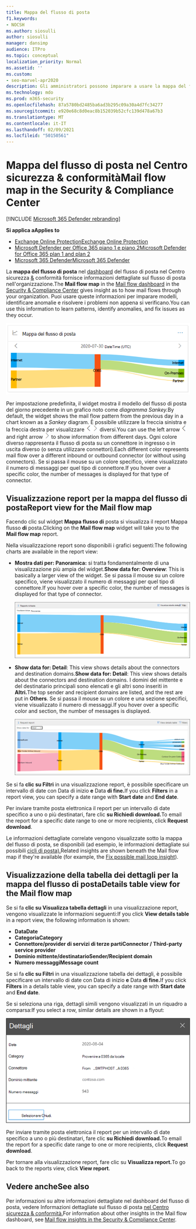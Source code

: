 ```yaml
---
title: Mappa del flusso di posta
f1.keywords:
- NOCSH
ms.author: siosulli
author: siosulli
manager: dansimp
audience: ITPro
ms.topic: conceptual
localization_priority: Normal
ms.assetid: ''
ms.custom:
- seo-marvel-apr2020
description: Gli amministratori possono imparare a usare la mappa del flusso di posta nel dashboard del flusso di posta nel Centro sicurezza & conformità per visualizzare e tenere traccia del flusso di posta da e verso l'organizzazione sui connettori e senza utilizzare i connettori.
ms.technology: mdo
ms.prod: m365-security
ms.openlocfilehash: 87a5780bd2485ba6ad3b295c09a30a4d7fc34277
ms.sourcegitcommit: e920e68c8d0eac8b152039b52cfc139d478a67b3
ms.translationtype: MT
ms.contentlocale: it-IT
ms.lasthandoff: 02/09/2021
ms.locfileid: "50150561"
---
```

# <a name="mail-flow-map-in-the-security--compliance-center"></a><span data-ttu-id="8d8e1-103">Mappa del flusso di posta nel Centro sicurezza & conformità</span><span class="sxs-lookup"><span data-stu-id="8d8e1-103">Mail flow map in the Security & Compliance Center</span></span>

[!INCLUDE [Microsoft 365 Defender rebranding](../includes/microsoft-defender-for-office.md)]

<span data-ttu-id="8d8e1-104">**Si applica a**</span><span class="sxs-lookup"><span data-stu-id="8d8e1-104">**Applies to**</span></span>
- [<span data-ttu-id="8d8e1-105">Exchange Online Protection</span><span class="sxs-lookup"><span data-stu-id="8d8e1-105">Exchange Online Protection</span></span>](https://go.microsoft.com/fwlink/?linkid=2148611)
- [<span data-ttu-id="8d8e1-106">Microsoft Defender per Office 365 piano 1 e piano 2</span><span class="sxs-lookup"><span data-stu-id="8d8e1-106">Microsoft Defender for Office 365 plan 1 and plan 2</span></span>](https://go.microsoft.com/fwlink/?linkid=2148715)
- [<span data-ttu-id="8d8e1-107">Microsoft 365 Defender</span><span class="sxs-lookup"><span data-stu-id="8d8e1-107">Microsoft 365 Defender</span></span>](https://go.microsoft.com/fwlink/?linkid=2118804)

<span data-ttu-id="8d8e1-108">La **mappa del flusso di posta** nel [dashboard](mail-flow-insights-v2.md) del flusso di posta nel Centro sicurezza [&](https://protection.office.com) conformità fornisce informazioni dettagliate sul flusso di posta nell'organizzazione.</span><span class="sxs-lookup"><span data-stu-id="8d8e1-108">The **Mail flow map** in the [Mail flow dashboard](mail-flow-insights-v2.md) in the [Security & Compliance Center](https://protection.office.com) gives insight as to how mail flows through your organization.</span></span> <span data-ttu-id="8d8e1-109">Puoi usare queste informazioni per imparare modelli, identificare anomalie e risolvere i problemi non appena si verificano.</span><span class="sxs-lookup"><span data-stu-id="8d8e1-109">You can use this information to learn patterns, identify anomalies, and fix issues as they occur.</span></span>

![Widget Mappa flusso di posta nel dashboard del flusso di posta nel Centro sicurezza & conformità](../../media/mfi-mail-flow-map-widget.png)

<span data-ttu-id="8d8e1-111">Per impostazione predefinita, il widget mostra il modello del flusso di posta del giorno precedente in un grafico noto come *diagramma Sankey.*</span><span class="sxs-lookup"><span data-stu-id="8d8e1-111">By default, the widget shows the mail flow pattern from the previous day in a chart known as a *Sankey* diagram.</span></span> <span data-ttu-id="8d8e1-112">È possibile utilizzare la freccia sinistra e la freccia destra per visualizzare ![ le informazioni di giorni ](../../media/scc-left-arrow.png) ![ ](../../media/scc-right-arrow.png) diversi.</span><span class="sxs-lookup"><span data-stu-id="8d8e1-112">You can use the left arrow ![Left arrow](../../media/scc-left-arrow.png) and right arrow ![Right arrow](../../media/scc-right-arrow.png) to show information from different days.</span></span> <span data-ttu-id="8d8e1-113">Ogni colore diverso rappresenta il flusso di posta su un connettore in ingresso o in uscita diverso (o senza utilizzare connettori).</span><span class="sxs-lookup"><span data-stu-id="8d8e1-113">Each different color represents mail flow over a different inbound or outbound connector (or without using connectors).</span></span> <span data-ttu-id="8d8e1-114">Se si passa il mouse su un colore specifico, viene visualizzato il numero di messaggi per quel tipo di connettore.</span><span class="sxs-lookup"><span data-stu-id="8d8e1-114">If you hover over a specific color, the number of messages is displayed for that type of connector.</span></span>

## <a name="report-view-for-the-mail-flow-map"></a><span data-ttu-id="8d8e1-115">Visualizzazione report per la mappa del flusso di posta</span><span class="sxs-lookup"><span data-stu-id="8d8e1-115">Report view for the Mail flow map</span></span>

<span data-ttu-id="8d8e1-116">Facendo clic sul widget **Mappa flusso di** posta si visualizza il report Mappa flusso **di** posta.</span><span class="sxs-lookup"><span data-stu-id="8d8e1-116">Clicking on the **Mail flow map** widget will take you to the **Mail flow map** report.</span></span>

<span data-ttu-id="8d8e1-117">Nella visualizzazione report sono disponibili i grafici seguenti:</span><span class="sxs-lookup"><span data-stu-id="8d8e1-117">The following charts are available in the report view:</span></span>

- <span data-ttu-id="8d8e1-118">**Mostra dati per: Panoramica:** si tratta fondamentalmente di una visualizzazione più ampia del widget.</span><span class="sxs-lookup"><span data-stu-id="8d8e1-118">**Show data for: Overview**: This is basically a larger view of the widget.</span></span> <span data-ttu-id="8d8e1-119">Se si passa il mouse su un colore specifico, viene visualizzato il numero di messaggi per quel tipo di connettore.</span><span class="sxs-lookup"><span data-stu-id="8d8e1-119">If you hover over a specific color, the number of messages is displayed for that type of connector.</span></span>

  ![Visualizzazione Panoramica nel report Mappa flusso di posta](../../media/mfi-mail-flow-map-report-overview.png)

- <span data-ttu-id="8d8e1-121">**Show data for: Detail**: This view shows details about the connectors and destination domains.</span><span class="sxs-lookup"><span data-stu-id="8d8e1-121">**Show data for: Detail**: This view shows details about the connectors and destination domains.</span></span> <span data-ttu-id="8d8e1-122">I domini del mittente e del destinatario principali sono elencati e gli altri sono inseriti in **Altri.**</span><span class="sxs-lookup"><span data-stu-id="8d8e1-122">The top sender and recipient domains are listed, and the rest are put in **Others**.</span></span> <span data-ttu-id="8d8e1-123">Se si passa il mouse su un colore e una sezione specifici, viene visualizzato il numero di messaggi.</span><span class="sxs-lookup"><span data-stu-id="8d8e1-123">If you hover over a specific color and section, the number of messages is displayed.</span></span>

  ![Visualizzazione Dettagli nel report Mappa flusso di posta](../../media/mfi-mail-flow-map-report-detail.png)

<span data-ttu-id="8d8e1-125">Se si fa **clic su Filtri** in una visualizzazione report, è possibile specificare un intervallo di date con Data di inizio **e** Data **di fine.**</span><span class="sxs-lookup"><span data-stu-id="8d8e1-125">If you click **Filters** in a report view, you can specify a date range with **Start date** and **End date**.</span></span>

<span data-ttu-id="8d8e1-126">Per inviare tramite posta elettronica il report per un intervallo di date specifico a uno o più destinatari, fare clic **su Richiedi download.**</span><span class="sxs-lookup"><span data-stu-id="8d8e1-126">To email the report for a specific date range to one or more recipients, click **Request download**.</span></span>

<span data-ttu-id="8d8e1-127">Le informazioni dettagliate correlate vengono visualizzate sotto la mappa del flusso di posta, se disponibili (ad esempio, le informazioni dettagliate sui possibili [cicli di posta).](mfi-mail-loop-insight.md)</span><span class="sxs-lookup"><span data-stu-id="8d8e1-127">Related insights are shown beneath the Mail flow map if they're available (for example, the [Fix possible mail loop insight](mfi-mail-loop-insight.md)).</span></span>

## <a name="details-table-view-for-the-mail-flow-map"></a><span data-ttu-id="8d8e1-128">Visualizzazione della tabella dei dettagli per la mappa del flusso di posta</span><span class="sxs-lookup"><span data-stu-id="8d8e1-128">Details table view for the Mail flow map</span></span>

<span data-ttu-id="8d8e1-129">Se si fa **clic su Visualizza tabella dettagli** in una visualizzazione report, vengono visualizzate le informazioni seguenti:</span><span class="sxs-lookup"><span data-stu-id="8d8e1-129">If you click **View details table** in a report view, the following information is shown:</span></span>

- <span data-ttu-id="8d8e1-130">**Data**</span><span class="sxs-lookup"><span data-stu-id="8d8e1-130">**Date**</span></span>
- <span data-ttu-id="8d8e1-131">**Categoria**</span><span class="sxs-lookup"><span data-stu-id="8d8e1-131">**Category**</span></span>
- <span data-ttu-id="8d8e1-132">**Connettore/provider di servizi di terze parti**</span><span class="sxs-lookup"><span data-stu-id="8d8e1-132">**Connector / Third-party service provider**</span></span>
- <span data-ttu-id="8d8e1-133">**Dominio mittente/destinatario**</span><span class="sxs-lookup"><span data-stu-id="8d8e1-133">**Sender/Recipient domain**</span></span>
- <span data-ttu-id="8d8e1-134">**Numero messaggi**</span><span class="sxs-lookup"><span data-stu-id="8d8e1-134">**Message count**</span></span>

<span data-ttu-id="8d8e1-135">Se si fa **clic su Filtri** in una visualizzazione tabella dei dettagli, è possibile specificare un intervallo di date con Data di inizio **e** Data **di fine.**</span><span class="sxs-lookup"><span data-stu-id="8d8e1-135">If you click **Filters** in a details table view, you can specify a date range with **Start date** and **End date**.</span></span>

<span data-ttu-id="8d8e1-136">Se si seleziona una riga, dettagli simili vengono visualizzati in un riquadro a comparsa:</span><span class="sxs-lookup"><span data-stu-id="8d8e1-136">If you select a row, similar details are shown in a flyout:</span></span>

![Riquadro a comparsa Dettagli dalla tabella dei dettagli nella mappa del flusso di posta](../../media/mfi-mail-flow-map-view-details-table-details.png)

<span data-ttu-id="8d8e1-138">Per inviare tramite posta elettronica il report per un intervallo di date specifico a uno o più destinatari, fare clic **su Richiedi download.**</span><span class="sxs-lookup"><span data-stu-id="8d8e1-138">To email the report for a specific date range to one or more recipients, click **Request download**.</span></span>

<span data-ttu-id="8d8e1-139">Per tornare alla visualizzazione report, fare clic su **Visualizza report.**</span><span class="sxs-lookup"><span data-stu-id="8d8e1-139">To go back to the reports view, click **View report**.</span></span>

## <a name="see-also"></a><span data-ttu-id="8d8e1-140">Vedere anche</span><span class="sxs-lookup"><span data-stu-id="8d8e1-140">See also</span></span>

<span data-ttu-id="8d8e1-141">Per informazioni su altre informazioni dettagliate nel dashboard del flusso di posta, vedere Informazioni dettagliate sul flusso di posta [nel Centro sicurezza & conformità.](mail-flow-insights-v2.md)</span><span class="sxs-lookup"><span data-stu-id="8d8e1-141">For information about other insights in the Mail flow dashboard, see [Mail flow insights in the Security & Compliance Center](mail-flow-insights-v2.md).</span></span>
